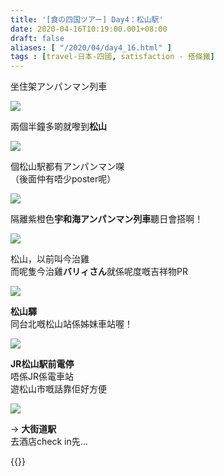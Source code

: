 ```yaml
---
title: '[食の四国ツアー] Day4：松山駅'
date: 2020-04-16T10:19:00.001+08:00
draft: false
aliases: [ "/2020/04/day4_16.html" ]
tags : [travel-日本-四國, satisfaction - 搭條鐵]
---
```


坐住架アンパンマン列車  

![](/images/shikoku4e.jpg)

兩個半鐘多啲就嚟到**松山**  

![](/images/shikoku4e1.jpg)

個松山駅都有アンパンマン㗎  
（後面仲有唔少poster呢）  

![](/images/shikoku4e2.jpg)

隔離紫橙色**宇和海アンパンマン列車**聽日會搭啊！  

![](/images/shikoku4e3.jpg)

松山，以前叫今治雞  
而呢隻今治雞**バリィさん**就係呢度嘅吉祥物PR  

![](/images/shikoku4e4.jpg)

**松山驛**  
同台北嘅松山站係姊妹車站喔！  

![](/images/shikoku4e5.jpg)

**JR松山駅前電停**  
唔係JR係電車站  
遊松山市嘅話靠佢好方便  

![](/images/shikoku4e6.jpg)

→ **大街道駅**  
去酒店check in先...  
  
{{<shikoku>}}
  
